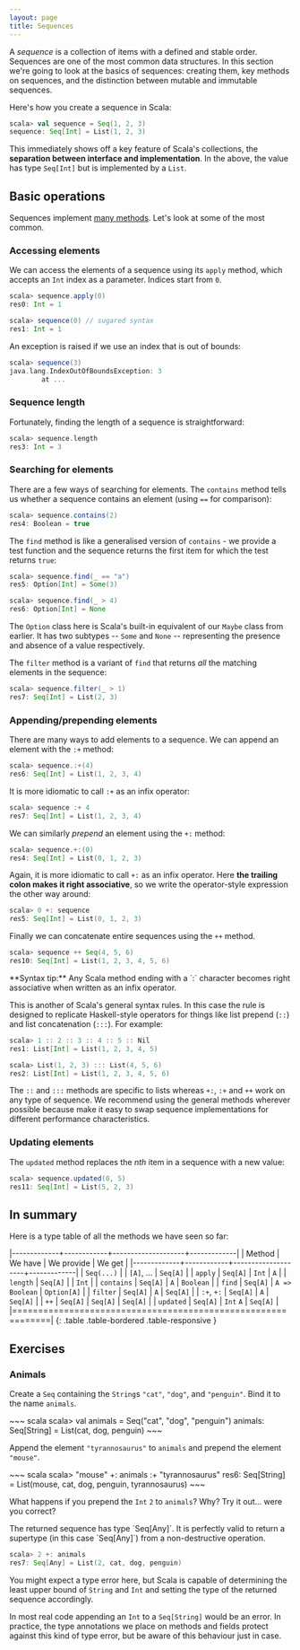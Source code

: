 ```yaml
---
layout: page
title: Sequences
---
```


A *sequence* is a collection of items with a defined and stable order. Sequences are one of the most common data structures. In this section we're going to look at the basics of sequences: creating them, key methods on sequences, and the distinction between mutable and immutable sequences.

Here's how you create a sequence in Scala:

~~~ scala
scala> val sequence = Seq(1, 2, 3)
sequence: Seq[Int] = List(1, 2, 3)
~~~

This immediately shows off a key feature of Scala's collections, the **separation between interface and implementation**. In the above, the value has type `Seq[Int]` but is implemented by a `List`.

## Basic operations

Sequences implement [many methods](http://docs.scala-lang.org/overviews/collections/seqs.html). Let's look at some of the most common.

### Accessing elements

We can access the elements of a sequence using its `apply` method, which accepts an `Int` index as a parameter. Indices start from `0`.

~~~ scala
scala> sequence.apply(0)
res0: Int = 1

scala> sequence(0) // sugared syntax
res1: Int = 1
~~~

An exception is raised if we use an index that is out of bounds:

~~~ scala
scala> sequence(3)
java.lang.IndexOutOfBoundsException: 3
        at ...
~~~

### Sequence length

Fortunately, finding the length of a sequence is straightforward:

~~~ scala
scala> sequence.length
res3: Int = 3
~~~

### Searching for elements

There are a few ways of searching for elements. The `contains` method tells us whether a sequence contains an element (using `==` for comparison):

~~~ scala
scala> sequence.contains(2)
res4: Boolean = true
~~~

The `find` method is like a generalised version of `contains` - we provide a test function and the sequence returns the first item for which the test returns `true`:

~~~ scala
scala> sequence.find(_ == "a")
res5: Option[Int] = Some(3)

scala> sequence.find(_ > 4)
res6: Option[Int] = None
~~~

The `Option` class here is Scala's built-in equivalent of our `Maybe` class from earlier. It has two subtypes -- `Some` and `None` -- representing the presence and absence of a value respectively.

The `filter` method is a variant of `find` that returns *all* the matching elements in the sequence:

~~~ scala
scala> sequence.filter(_ > 1)
res7: Seq[Int] = List(2, 3)
~~~

### Appending/prepending elements

There are many ways to add elements to a sequence. We can append an element with the `:+` method:

~~~ scala
scala> sequence.:+(4)
res6: Seq[Int] = List(1, 2, 3, 4)
~~~

It is more idiomatic to call `:+` as an infix operator:

~~~ scala
scala> sequence :+ 4
res7: Seq[Int] = List(1, 2, 3, 4)
~~~

We can similarly *prepend* an element using the `+:` method:

~~~ scala
scala> sequence.+:(0)
res4: Seq[Int] = List(0, 1, 2, 3)
~~~

Again, it is more idiomatic to call `+:` as an infix operator. Here **the trailing colon makes it right associative**, so we write the operator-style expression the other way around:

~~~ scala
scala> 0 +: sequence
res5: Seq[Int] = List(0, 1, 2, 3)
~~~

Finally we can concatenate entire sequences using the `++` method.

~~~ scala
scala> sequence ++ Seq(4, 5, 6)
res10: Seq[Int] = List(1, 2, 3, 4, 5, 6)
~~~

<div class="alert alert-info">
**Syntax tip:** Any Scala method ending with a `:` character becomes right associative when written as an infix operator.

This is another of Scala's general syntax rules. In this case the rule is designed to replicate Haskell-style operators for things like list prepend (`::`) and list concatenation (`:::`). For example:

~~~ scala
scala> 1 :: 2 :: 3 :: 4 :: 5 :: Nil
res1: List[Int] = List(1, 2, 3, 4, 5)

scala> List(1, 2, 3) ::: List(4, 5, 6)
res2: List[Int] = List(1, 2, 3, 4, 5, 6)
~~~

The `::` and `:::` methods are specific to lists whereas `+:`, `:+` and `++` work on any type of sequence. We recommend using the general methods wherever possible because make it easy to swap sequence implementations for different performance characteristics.
</div>

### Updating elements

The `updated` method replaces the *nth* item in a sequence with a new value:

~~~ scala
scala> sequence.updated(0, 5)
res11: Seq[Int] = List(5, 2, 3)
~~~

## In summary

Here is a type table of all the methods we have seen so far:

|-------------+------------+--------------------+-------------|
| Method      | We have    | We provide         | We get      |
|-------------+------------+--------------------+-------------|
| `Seq(...)`  |            | `[A]`, ...         | `Seq[A]`    |
| `apply`     | `Seq[A]`   | `Int`              | `A`         |
| `length`    | `Seq[A]`   |                    | `Int`       |
| `contains`  | `Seq[A]`   | `A`                | `Boolean`   |
| `find`      | `Seq[A]`   | `A => Boolean`     | `Option[A]` |
| `filter`    | `Seq[A]`   | `A`                | `Seq[A]`    |
| `:+`, `+:`  | `Seq[A]`   | `A`                | `Seq[A]`    |
| `++`        | `Seq[A]`   | `Seq[A]`           | `Seq[A]`    |
| `updated`   | `Seq[A]`   | `Int` `A`          | `Seq[A]`    |
|=============================================================|
{: .table .table-bordered .table-responsive }

## Exercises

### Animals

Create a `Seq` containing the `String`s `"cat"`, `"dog"`, and `"penguin"`. Bind it to the name `animals`.

<div class="solution">
~~~ scala
scala> val animals = Seq("cat", "dog", "penguin")
animals: Seq[String] = List(cat, dog, penguin)
~~~
</div>

Append the element `"tyrannosaurus"` to `animals` and prepend the element `"mouse"`.

<div class="solution">
~~~ scala
scala> "mouse" +: animals :+ "tyrannosaurus"
res6: Seq[String] = List(mouse, cat, dog, penguin, tyrannosaurus)
~~~
</div>

What happens if you prepend the `Int` `2` to `animals`? Why? Try it out... were you correct?

<div class="solution">
The returned sequence has type `Seq[Any]`.  It is perfectly valid to return a supertype (in this case `Seq[Any]`) from a non-destructive operation.

~~~ scala
scala> 2 +: animals
res7: Seq[Any] = List(2, cat, dog, penguin)
~~~

You might expect a type error here, but Scala is capable of determining the least upper bound of `String` and `Int` and setting the type of the returned sequence accordingly.

In most real code appending an `Int` to a `Seq[String]` would be an error. In practice, the type annotations we place on methods and fields protect against this kind of type error, but be aware of this behaviour just in case.
</div>
